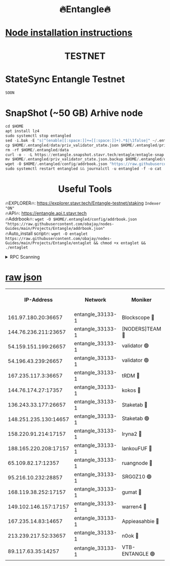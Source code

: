 <h1 align="center"> 🔥Entangle🔥</h1>

[Node installation instructions](https://github.com/obajay/nodes-Guides/tree/main/Projects/Entangle)
=

<h1 align="center"> TESTNET</h1>

# StateSync Entangle Testnet
```python
SOON
```
# SnapShot (~50 GB) Arhive node
```python
cd $HOME
apt install lz4
sudo systemctl stop entangled
sed -i.bak -E "s|^(enable[[:space:]]+=[[:space:]]+).*$|\1false|" ~/.entangled/config/config.toml
cp $HOME/.entangled/data/priv_validator_state.json $HOME/.entangled/priv_validator_state.json.backup
rm -rf $HOME/.entangled/data
curl -o - -L https://entangle.snapshot.stavr.tech/entagle/entagle-snap.tar.lz4 | lz4 -c -d - | tar -x -C $HOME/.entangled --strip-components 2
mv $HOME/.entangled/priv_validator_state.json.backup $HOME/.entangled/data/priv_validator_state.json
wget -O $HOME/.entangled/config/addrbook.json "https://raw.githubusercontent.com/obajay/nodes-Guides/main/Projects/Entangle/addrbook.json"
sudo systemctl restart entangled && journalctl -u entangled -f -o cat
```
 <h1 align="center"> Useful Tools</h1>
 
🔥EXPLORER🔥: https://explorer.stavr.tech/Entangle-testnet/staking        `Indexer "ON"` \
🔥API🔥:      https://entangle.api.t.stavr.tech \
🔥Addrbook🔥: ```wget -O $HOME/.entangled/config/addrbook.json "https://raw.githubusercontent.com/obajay/nodes-Guides/main/Projects/Entangle/addrbook.json"``` \
🔥Auto_install script🔥:  `wget -O entaglet https://raw.githubusercontent.com/obajay/nodes-Guides/main/Projects/Entangle/entaglet && chmod +x entaglet && ./entaglet`


<details>
<summary>RPC Scanning</summary>

<h2 align="center"> We scan nodes in real time every 4 hours. And we provide the final result of RPC endpoints.
We cannot influence the operation of these nodes in any way. </h2>


```python
If Voting Power is higher than 0 --> then the Node is a validator of the network and may be subject to attack and be a potential threat to the chain.
```
```python
We marked such validators with a red symbol
```

</details>

[raw json](https://rpc-check.entangt.stavr.tech/entangt/rpc-entangt-result.json)
=


<table><tr><th>IP-Address</th><th>Network</th><th>Moniker</th><th>Latest Block Height</th><th>Earliest Block Height</th><th>Catching Up</th><th>Tx Index</th><th>Voting Power</th><th>Scan Time</th></tr><tr><td>161.97.180.20:36657</td><td>entangle_33133-1</td><td>Blockscope 🔴</td><td>1196780</td><td>1</td><td>False</td><td>off</td><td>259586473635098</td><td>2023-12-19T03:02:46.260481119UTC</td></tr><tr><td>144.76.236.211:23657</td><td>entangle_33133-1</td><td>[NODERS]TEAM 🔴</td><td>1196784</td><td>1</td><td>False</td><td>off</td><td>47049700500000000</td><td>2023-12-19T03:02:56.762157560UTC</td></tr><tr><td>54.159.151.199:26657</td><td>entangle_33133-1</td><td>validator 🟢</td><td>1196785</td><td>1</td><td>False</td><td>on</td><td>0</td><td>2023-12-19T03:03:03.997353668UTC</td></tr><tr><td>54.196.43.239:26657</td><td>entangle_33133-1</td><td>validator 🟢</td><td>1196785</td><td>1</td><td>False</td><td>on</td><td>0</td><td>2023-12-19T03:03:04.600534247UTC</td></tr><tr><td>167.235.117.3:36657</td><td>entangle_33133-1</td><td>tRDM 🔴</td><td>1196785</td><td>1</td><td>False</td><td>on</td><td>56719660338000</td><td>2023-12-19T03:03:07.493096608UTC</td></tr><tr><td>144.76.174.27:17357</td><td>entangle_33133-1</td><td>kokos 🔴</td><td>1196782</td><td>145001</td><td>False</td><td>on</td><td>89890100000000</td><td>2023-12-19T03:02:53.757186446UTC</td></tr><tr><td>136.243.33.177:26657</td><td>entangle_33133-1</td><td>Staketab 🔴</td><td>1196784</td><td>660001</td><td>False</td><td>on</td><td>23111111100000</td><td>2023-12-19T03:02:59.037560513UTC</td></tr><tr><td>148.251.235.130:14657</td><td>entangle_33133-1</td><td>Staketab 🟢</td><td>1196780</td><td>660801</td><td>False</td><td>on</td><td>0</td><td>2023-12-19T03:02:45.892304048UTC</td></tr><tr><td>158.220.91.214:17157</td><td>entangle_33133-1</td><td>Iryna2 🔴</td><td>1196785</td><td>704001</td><td>False</td><td>on</td><td>180890937000019</td><td>2023-12-19T03:03:04.972363270UTC</td></tr><tr><td>188.165.220.208:17157</td><td>entangle_33133-1</td><td>lankouFUF 🔴</td><td>1196782</td><td>725001</td><td>False</td><td>on</td><td>180899900000002</td><td>2023-12-19T03:02:51.392628673UTC</td></tr><tr><td>65.109.82.17:12357</td><td>entangle_33133-1</td><td>ruangnode 🔴</td><td>1196781</td><td>806001</td><td>False</td><td>off</td><td>252606232826436</td><td>2023-12-19T03:02:46.749674013UTC</td></tr><tr><td>95.216.10.232:28857</td><td>entangle_33133-1</td><td>SRG0Z10 🟢</td><td>1196780</td><td>842001</td><td>False</td><td>off</td><td>0</td><td>2023-12-19T03:02:43.477350518UTC</td></tr><tr><td>168.119.38.252:17157</td><td>entangle_33133-1</td><td>gumat 🔴</td><td>1196782</td><td>962001</td><td>False</td><td>on</td><td>253013548351851</td><td>2023-12-19T03:02:51.112309579UTC</td></tr><tr><td>149.102.146.157:17157</td><td>entangle_33133-1</td><td>warren4 🔴</td><td>1196784</td><td>1054001</td><td>False</td><td>on</td><td>161480740514179</td><td>2023-12-19T03:02:56.515183169UTC</td></tr><tr><td>167.235.14.83:14657</td><td>entangle_33133-1</td><td>Appieasahbie 🔴</td><td>1196785</td><td>1076001</td><td>False</td><td>on</td><td>44568809900999996</td><td>2023-12-19T03:03:05.202200810UTC</td></tr><tr><td>213.239.217.52:33657</td><td>entangle_33133-1</td><td>n0ok 🔴</td><td>1196785</td><td>1096785</td><td>False</td><td>off</td><td>46574292273662988</td><td>2023-12-19T03:03:03.359101287UTC</td></tr><tr><td>89.117.63.35:14257</td><td>entangle_33133-1</td><td>VTB-ENTANGLE 🟢</td><td>1196783</td><td>1162001</td><td>False</td><td>off</td><td>0</td><td>2023-12-19T03:02:54.135022736UTC</td></tr></table>
